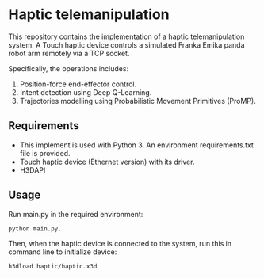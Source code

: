 # Haptic telemanipulation

This repository contains the implementation of a haptic telemanipulation system. A Touch haptic device controls a simulated Franka Emika panda robot arm remotely via a TCP socket.

Specifically, the operations includes:

1. Position-force end-effector control.
2. Intent detection using Deep Q-Learning.
3. Trajectories modelling using Probabilistic Movement Primitives (ProMP).

## Requirements

- This implement is used with Python 3. An environment requirements.txt file is provided.
- Touch haptic device (Ethernet version) with its driver.
- H3DAPI

## Usage

Run main.py in the required environment:

```sh
python main.py.
```

Then, when the haptic device is connected to the system, run this in command line to initialize device:

```sh
h3dload haptic/haptic.x3d
```

